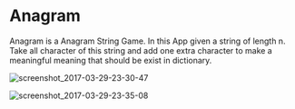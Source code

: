 # Anagram
Anagram is a Anagram String Game. In this App given a string of length n. Take all character of this string and add one extra character to make a meaningful meaning that should be exist in dictionary.

![screenshot_2017-03-29-23-30-47](https://cloud.githubusercontent.com/assets/19153198/24469882/9ead087e-14da-11e7-9414-6cb9fede83fb.png)

![screenshot_2017-03-29-23-35-08](https://cloud.githubusercontent.com/assets/19153198/24469891/a4929ca4-14da-11e7-8a0d-69b9ad4be209.png)
